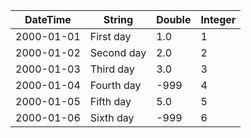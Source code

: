 |**DateTime**|**String**|**Double**|**Integer**|
|--|--|--|--|
|2000-01-01|First day|1.0|1|
|2000-01-02|Second day|2.0|2|
|2000-01-03|Third day|3.0|3|
|2000-01-04|Fourth day|-999|4|
|2000-01-05|Fifth day|5.0|5|
|2000-01-06|Sixth day|-999|6|
